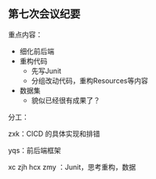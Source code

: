 ## 第七次会议纪要

重点内容：

- 细化前后端
- 重构代码
  - 先写Junit
  - 分组改动代码，重构Resources等内容
- 数据集
  - 貌似已经很有成果了？



分工：

zxk：CICD 的具体实现和排错

yqs：前后端框架

xc zjh hcx zmy ：Junit，思考重构，数据